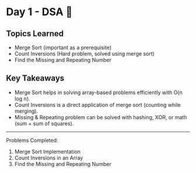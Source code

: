 # Day 1 - DSA 🚀

## Topics Learned
- Merge Sort (important as a prerequisite)
- Count Inversions (Hard problem, solved using merge sort)
- Find the Missing and Repeating Number

##  Key Takeaways
- Merge Sort helps in solving array-based problems efficiently with O(n log n).
- Count Inversions is a direct application of merge sort (counting while merging).
- Missing & Repeating problem can be solved with hashing, XOR, or math (sum + sum of squares).

---
 Problems Completed:
1. Merge Sort Implementation
2. Count Inversions in an Array
3. Find the Missing and Repeating Number

